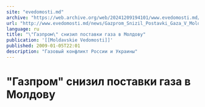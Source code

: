 ```yaml
---
site: "evedomosti.md"
archive: "https://web.archive.org/web/20241209194101/www.evedomosti.md/news/Gazprom_Snizil_Postavki_Gaza_V_Moldovu"
url: "http://www.evedomosti.md/news/Gazprom_Snizil_Postavki_Gaza_V_Moldovu"
language: ru
title: "\"Газпром\" снизил поставки газа в Молдову"
publication: '[[Moldavskie Vedomosti]]'
published: 2009-01-05T22:01
description: "Газовый конфликт России и Украины"
---
```


# "Газпром" снизил поставки газа в Молдову

